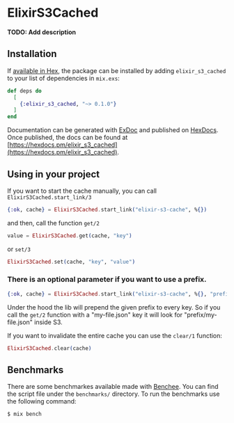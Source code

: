 # ElixirS3Cached

**TODO: Add description**

## Installation

If [available in Hex](https://hex.pm/docs/publish), the package can be installed
by adding `elixir_s3_cached` to your list of dependencies in `mix.exs`:

```elixir
def deps do
  [
    {:elixir_s3_cached, "~> 0.1.0"}
  ]
end
```

Documentation can be generated with [ExDoc](https://github.com/elixir-lang/ex_doc)
and published on [HexDocs](https://hexdocs.pm). Once published, the docs can
be found at [https://hexdocs.pm/elixir_s3_cached](https://hexdocs.pm/elixir_s3_cached).

## Using in your project

If you want to start the cache manually, you can call `ElixirS3Cached.start_link/3`

```elixir
{:ok, cache} = ElixirS3Cached.start_link("elixir-s3-cache", %{})
```

and then, call the function `get/2`

```elixir
value = ElixirS3Cached.get(cache, "key")
```

or `set/3`

```elixir
ElixirS3Cached.set(cache, "key", "value")
```

### There is an optional parameter if you want to use a prefix.

```elixir
{:ok, cache} = ElixirS3Cached.start_link("elixir-s3-cache", %{}, "prefix")
```

Under the hood the lib will prepend the given prefix to every key. So if you call the `get/2` function with a "my-file.json" key it will look for "prefix/my-file.json" inside S3.

If you want to invalidate the entire cache you can use the `clear/1` function:

```elixir
ElixirS3Cached.clear(cache)
```

## Benchmarks

There are some benchmarkes available made with [Benchee](https://github.com/bencheeorg/benchee). You can find the script file under the `benchmarks/` directory. To run the benchmarks use the following command:

```
$ mix bench
```
